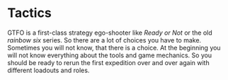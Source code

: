 # Tactics

GTFO is a first-class strategy ego-shooter like *Ready or Not* or the old *rainbow six* series. So there are a lot of choices you have to make. Sometimes you will not know, that there is a choice. At the beginning you will not know everything about the tools and game mechanics. So you should be ready to rerun the first expedition over and over again with different loadouts and roles.
